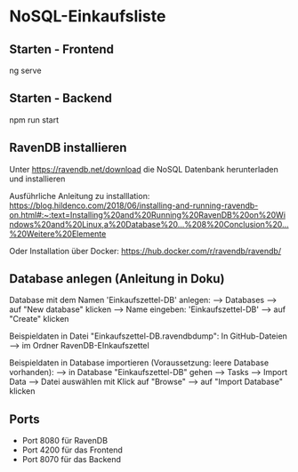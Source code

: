 # NoSQL-Einkaufsliste

## Starten - Frontend
ng serve

## Starten - Backend
npm run start


## RavenDB installieren
Unter https://ravendb.net/download die NoSQL Datenbank herunterladen und installieren

Ausführliche Anleitung zu installlation:
https://blog.hildenco.com/2018/06/installing-and-running-ravendb-on.html#:~:text=Installing%20and%20Running%20RavenDB%20on%20Windows%20and%20Linux,a%20Database%20...%208%20Conclusion%20...%20Weitere%20Elemente

Oder Installation über Docker:
https://hub.docker.com/r/ravendb/ravendb/


## Database anlegen (Anleitung in Doku)
Database mit dem Namen 'Einkaufszettel-DB' anlegen:
--> Databases --> auf "New database" klicken --> Name eingeben: 'Einkaufszettel-DB' --> auf "Create" klicken

Beispieldaten in Datei "Einkaufszettel-DB.ravendbdump":
In GitHub-Dateien --> im Ordner RavenDB-EInkaufszettel

Beispieldaten in Database importieren (Voraussetzung: leere Database vorhanden):
--> in Database "Einkaufszettel-DB" gehen --> Tasks --> Import Data --> Datei auswählen mit Klick auf "Browse" --> auf "Import Database" klicken


## Ports
- Port 8080 für RavenDB
- Port 4200 für das Frontend
- Port 8070 für das Backend